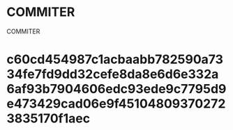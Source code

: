 # COMMITER
COMMITER






# c60cd454987c1acbaabb782590a7334fe7fd9dd32cefe8da8e6d6e332a6af93b7904606edc93ede9c7795d9e473429cad06e9f451048093702723835170f1aec
